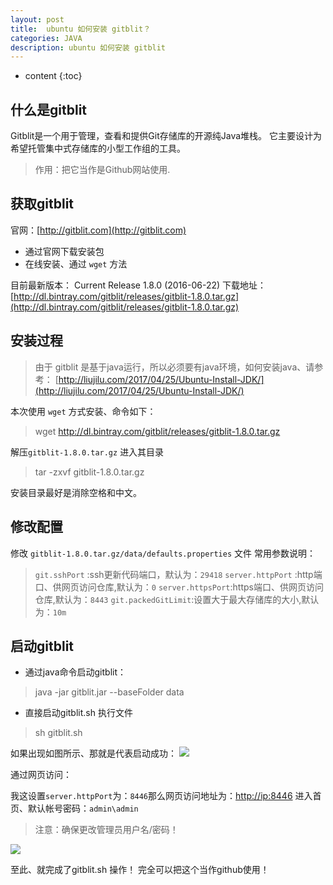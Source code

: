 ```yaml
---
layout: post
title:  ubuntu 如何安装 gitblit？
categories: JAVA
description: ubuntu 如何安装 gitblit
---
```


* content
{:toc}


## 什么是gitblit
Gitblit是一个用于管理，查看和提供Git存储库的开源纯Java堆栈。 它主要设计为希望托管集中式存储库的小型工作组的工具。
> 作用：把它当作是Github网站使用.

## 获取gitblit
官网：[http://gitblit.com](http://gitblit.com)
*  通过官网下载安装包
*  在线安装、通过 `wget` 方法

目前最新版本：
Current Release 1.8.0 (2016-06-22)
下载地址：[http://dl.bintray.com/gitblit/releases/gitblit-1.8.0.tar.gz](http://dl.bintray.com/gitblit/releases/gitblit-1.8.0.tar.gz)

<!--more-->

## 安装过程
> 由于 gitblit 是基于java运行，所以必须要有java环境，如何安装java、请参考：
[http://liujilu.com/2017/04/25/Ubuntu-Install-JDK/](http://liujilu.com/2017/04/25/Ubuntu-Install-JDK/)

本次使用 `wget` 方式安装、命令如下：
> wget http://dl.bintray.com/gitblit/releases/gitblit-1.8.0.tar.gz

解压`gitblit-1.8.0.tar.gz` 进入其目录
> tar -zxvf gitblit-1.8.0.tar.gz

安装目录最好是消除空格和中文。

## 修改配置
修改 `gitblit-1.8.0.tar.gz/data/defaults.properties` 文件
常用参数说明：
> `git.sshPort` :ssh更新代码端口，默认为：`29418`
> `server.httpPort` :http端口、供网页访问仓库,默认为：`0`
> `server.httpsPort`:https端口、供网页访问仓库,默认为：`8443`
> `git.packedGitLimit`:设置大于最大存储库的大小,默认为：`10m`


## 启动gitblit
* 通过java命令启动gitblit：
> java -jar gitblit.jar --baseFolder data
* 直接启动gitblit.sh 执行文件
> sh gitblit.sh

如果出现如图所示、那就是代表启动成功：
![](http://7xnudh.com1.z0.glb.clouddn.com/17-4-25/7041478-file_1493096458061_1319c.jpg)

通过网页访问：

我这设置`server.httpPort`为：`8446`那么网页访问地址为：[http://ip:8446](http://ip:8446)
进入首页、默认帐号密码：`admin\admin`
> 注意：确保更改管理员用户名/密码！

![](http://7xnudh.com1.z0.glb.clouddn.com/17-4-25/28334444-file_1493096596888_3629.jpg)

至此、就完成了gitblit.sh 操作！
完全可以把这个当作github使用！